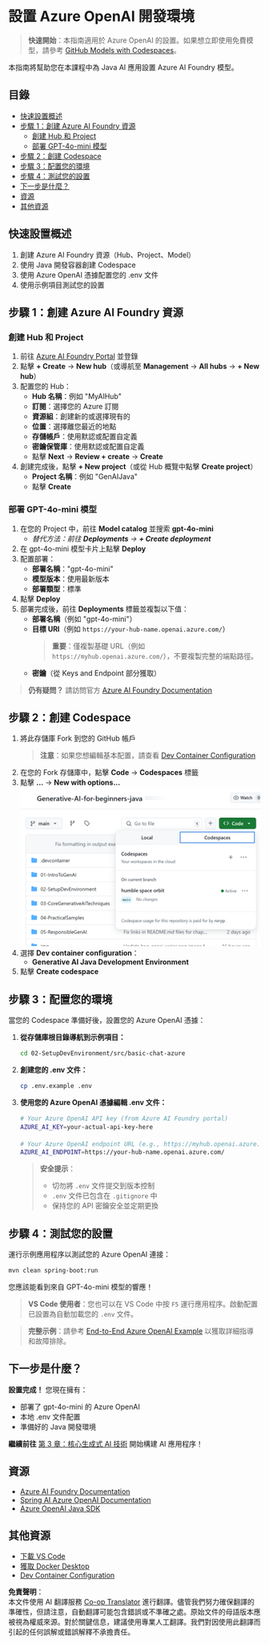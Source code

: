 <!--
CO_OP_TRANSLATOR_METADATA:
{
  "original_hash": "e00bbea0f95c611aa3bec676d23e8b43",
  "translation_date": "2025-07-21T16:21:45+00:00",
  "source_file": "02-SetupDevEnvironment/getting-started-azure-openai.md",
  "language_code": "tw"
}
-->
# 設置 Azure OpenAI 開發環境

> **快速開始**：本指南適用於 Azure OpenAI 的設置。如果想立即使用免費模型，請參考 [GitHub Models with Codespaces](./README.md#quick-start-cloud)。

本指南將幫助您在本課程中為 Java AI 應用設置 Azure AI Foundry 模型。

## 目錄

- [快速設置概述](../../../02-SetupDevEnvironment)
- [步驟 1：創建 Azure AI Foundry 資源](../../../02-SetupDevEnvironment)
  - [創建 Hub 和 Project](../../../02-SetupDevEnvironment)
  - [部署 GPT-4o-mini 模型](../../../02-SetupDevEnvironment)
- [步驟 2：創建 Codespace](../../../02-SetupDevEnvironment)
- [步驟 3：配置您的環境](../../../02-SetupDevEnvironment)
- [步驟 4：測試您的設置](../../../02-SetupDevEnvironment)
- [下一步是什麼？](../../../02-SetupDevEnvironment)
- [資源](../../../02-SetupDevEnvironment)
- [其他資源](../../../02-SetupDevEnvironment)

## 快速設置概述

1. 創建 Azure AI Foundry 資源（Hub、Project、Model）
2. 使用 Java 開發容器創建 Codespace
3. 使用 Azure OpenAI 憑據配置您的 .env 文件
4. 使用示例項目測試您的設置

## 步驟 1：創建 Azure AI Foundry 資源

### 創建 Hub 和 Project

1. 前往 [Azure AI Foundry Portal](https://ai.azure.com/) 並登錄
2. 點擊 **+ Create** → **New hub**（或導航至 **Management** → **All hubs** → **+ New hub**）
3. 配置您的 Hub：
   - **Hub 名稱**：例如 "MyAIHub"
   - **訂閱**：選擇您的 Azure 訂閱
   - **資源組**：創建新的或選擇現有的
   - **位置**：選擇離您最近的地點
   - **存儲帳戶**：使用默認或配置自定義
   - **密鑰保管庫**：使用默認或配置自定義
   - 點擊 **Next** → **Review + create** → **Create**
4. 創建完成後，點擊 **+ New project**（或從 Hub 概覽中點擊 **Create project**）
   - **Project 名稱**：例如 "GenAIJava"
   - 點擊 **Create**

### 部署 GPT-4o-mini 模型

1. 在您的 Project 中，前往 **Model catalog** 並搜索 **gpt-4o-mini**
   - *替代方法：前往 **Deployments** → **+ Create deployment***
2. 在 gpt-4o-mini 模型卡片上點擊 **Deploy**
3. 配置部署：
   - **部署名稱**："gpt-4o-mini"
   - **模型版本**：使用最新版本
   - **部署類型**：標準
4. 點擊 **Deploy**
5. 部署完成後，前往 **Deployments** 標籤並複製以下值：
   - **部署名稱**（例如 "gpt-4o-mini"）
   - **目標 URI**（例如 `https://your-hub-name.openai.azure.com/`）  
      > **重要**：僅複製基礎 URL（例如 `https://myhub.openai.azure.com/`），不要複製完整的端點路徑。
   - **密鑰**（從 Keys and Endpoint 部分獲取）

> **仍有疑問？** 請訪問官方 [Azure AI Foundry Documentation](https://learn.microsoft.com/azure/ai-foundry/how-to/create-projects?tabs=ai-foundry&pivots=hub-project)

## 步驟 2：創建 Codespace

1. 將此存儲庫 Fork 到您的 GitHub 帳戶
   > **注意**：如果您想編輯基本配置，請查看 [Dev Container Configuration](../../../.devcontainer/devcontainer.json)
2. 在您的 Fork 存儲庫中，點擊 **Code** → **Codespaces** 標籤
3. 點擊 **...** → **New with options...**
![使用選項創建 Codespace](../../../translated_images/codespaces.9945ded8ceb431a58e8bee7f212e8c62b55733b7e302fd58194fadc95472fa3c.tw.png)
4. 選擇 **Dev container configuration**： 
   - **Generative AI Java Development Environment**
5. 點擊 **Create codespace**

## 步驟 3：配置您的環境

當您的 Codespace 準備好後，設置您的 Azure OpenAI 憑據：

1. **從存儲庫根目錄導航到示例項目：**
   ```bash
   cd 02-SetupDevEnvironment/src/basic-chat-azure
   ```

2. **創建您的 .env 文件：**
   ```bash
   cp .env.example .env
   ```

3. **使用您的 Azure OpenAI 憑據編輯 .env 文件：**
   ```bash
   # Your Azure OpenAI API key (from Azure AI Foundry portal)
   AZURE_AI_KEY=your-actual-api-key-here
   
   # Your Azure OpenAI endpoint URL (e.g., https://myhub.openai.azure.com/)
   AZURE_AI_ENDPOINT=https://your-hub-name.openai.azure.com/
   ```

   > **安全提示**： 
   > - 切勿將 `.env` 文件提交到版本控制
   > - `.env` 文件已包含在 `.gitignore` 中
   > - 保持您的 API 密鑰安全並定期更換

## 步驟 4：測試您的設置

運行示例應用程序以測試您的 Azure OpenAI 連接：

```bash
mvn clean spring-boot:run
```

您應該能看到來自 GPT-4o-mini 模型的響應！

> **VS Code 使用者**：您也可以在 VS Code 中按 `F5` 運行應用程序。啟動配置已設置為自動加載您的 `.env` 文件。

> **完整示例**：請參考 [End-to-End Azure OpenAI Example](./src/basic-chat-azure/README.md) 以獲取詳細指導和故障排除。

## 下一步是什麼？

**設置完成！** 您現在擁有：
- 部署了 gpt-4o-mini 的 Azure OpenAI
- 本地 .env 文件配置
- 準備好的 Java 開發環境

**繼續前往** [第 3 章：核心生成式 AI 技術](../03-CoreGenerativeAITechniques/README.md) 開始構建 AI 應用程序！

## 資源

- [Azure AI Foundry Documentation](https://learn.microsoft.com/azure/ai-services/)
- [Spring AI Azure OpenAI Documentation](https://docs.spring.io/spring-ai/reference/api/clients/azure-openai-chat.html)
- [Azure OpenAI Java SDK](https://learn.microsoft.com/java/api/overview/azure/ai-openai-readme)

## 其他資源

- [下載 VS Code](https://code.visualstudio.com/Download)
- [獲取 Docker Desktop](https://www.docker.com/products/docker-desktop)
- [Dev Container Configuration](../../../.devcontainer/devcontainer.json)

**免責聲明**：  
本文件使用 AI 翻譯服務 [Co-op Translator](https://github.com/Azure/co-op-translator) 進行翻譯。儘管我們努力確保翻譯的準確性，但請注意，自動翻譯可能包含錯誤或不準確之處。原始文件的母語版本應被視為權威來源。對於關鍵信息，建議使用專業人工翻譯。我們對因使用此翻譯而引起的任何誤解或錯誤解釋不承擔責任。